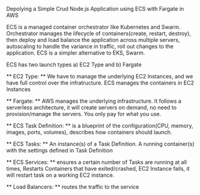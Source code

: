 Depolying a Simple Crud Node.js Application using ECS with Fargate in AWS

ECS is a managed container orchestrator like Kubernetes and Swarm. Orchestrator manages the lifecycle of containers(create, restart, destroy), then deploy and load balance the application across multiple servers, autoscaling to handle the variance in traffic, roll out changes to the application. ECS is a simpler alternative to EKS, Swarm.

ECS has two launch types a) EC2 Type and b) Fargate

** EC2 Type: **
We have to manage the underlying EC2 Instances, and we have full control over the infratructure. ECS manages the containers in EC2 Instances

** Fargate: **
AWS manages the underlying infrastructure. It follows a serverless architecture, it will create servers on demand, no need to provision/manage the servers. You only pay for what you use.

** ECS Task Definition: ** is a blueprint of the configuration(CPU, memory, images, ports, volumes), describes how containers should launch.
 
** ECS Tasks: ** An instance(s) of a Task Definition. A running container(s) with the settings defined in Task Definition

** ECS Services: ** ensures a certain number of Tasks are running at all times, Restarts Containers that have exited/crashed, EC2 Instance fails, it will restart task on a working EC2 instance.

** Load Balancers: ** routes the traffic to the service
